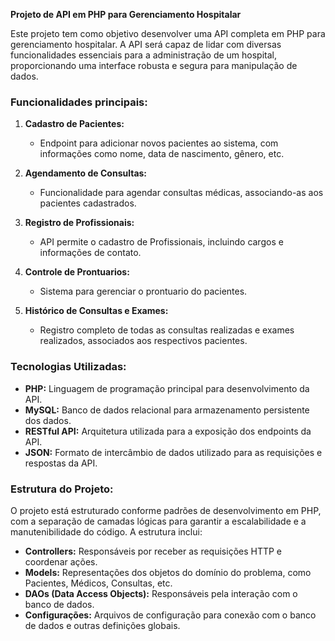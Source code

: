 **Projeto de API em PHP para Gerenciamento Hospitalar**

Este projeto tem como objetivo desenvolver uma API completa em PHP para gerenciamento hospitalar. A API será capaz de lidar com diversas funcionalidades essenciais para a administração de um hospital, proporcionando uma interface robusta e segura para manipulação de dados.

### Funcionalidades principais:

1. **Cadastro de Pacientes:**
   - Endpoint para adicionar novos pacientes ao sistema, com informações como nome, data de nascimento, gênero, etc.

2. **Agendamento de Consultas:**
   - Funcionalidade para agendar consultas médicas, associando-as aos pacientes cadastrados.

3. **Registro de Profissionais:**
   - API permite o cadastro de Profissionais, incluindo cargos e informações de contato.

4. **Controle de Prontuarios:**
   - Sistema para gerenciar o prontuario do pacientes.

5. **Histórico de Consultas e Exames:**
   - Registro completo de todas as consultas realizadas e exames realizados, associados aos respectivos pacientes.

### Tecnologias Utilizadas:

- **PHP:** Linguagem de programação principal para desenvolvimento da API.
- **MySQL:** Banco de dados relacional para armazenamento persistente dos dados.
- **RESTful API:** Arquitetura utilizada para a exposição dos endpoints da API.
- **JSON:** Formato de intercâmbio de dados utilizado para as requisições e respostas da API.

### Estrutura do Projeto:

O projeto está estruturado conforme padrões de desenvolvimento em PHP, com a separação de camadas lógicas para garantir a escalabilidade e a manutenibilidade do código. A estrutura inclui:

- **Controllers:** Responsáveis por receber as requisições HTTP e coordenar ações.
- **Models:** Representações dos objetos do domínio do problema, como Pacientes, Médicos, Consultas, etc.
- **DAOs (Data Access Objects):** Responsáveis pela interação com o banco de dados.
- **Configurações:** Arquivos de configuração para conexão com o banco de dados e outras definições globais.

